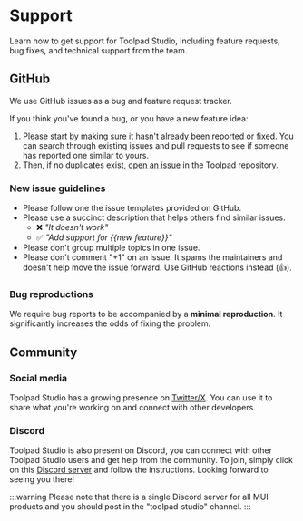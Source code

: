 # Support

<p class="description">Learn how to get support for Toolpad Studio, including feature requests, bug fixes, and technical support from the team.</p>

## GitHub

We use GitHub issues as a bug and feature request tracker.

If you think you've found a bug, or you have a new feature idea:

1. Please start by [making sure it hasn't already been reported or fixed](https://github.com/mui/toolpad/issues?q=is%3Aopen+is%3Aclosed).
   You can search through existing issues and pull requests to see if someone has reported one similar to yours.
2. Then, if no duplicates exist, [open an issue](https://github.com/mui/toolpad/issues/new/choose) in the Toolpad repository.

### New issue guidelines

- Please follow one the issue templates provided on GitHub.
- Please use a succinct description that helps others find similar issues.
  - ❌ _"It doesn't work"_
  - ✅ _"Add support for {{new feature}}"_
- Please don't group multiple topics in one issue.
- Please don't comment "+1" on an issue. It spams the maintainers and doesn't help move the issue forward. Use GitHub reactions instead (👍).

### Bug reproductions

We require bug reports to be accompanied by a **minimal reproduction**.
It significantly increases the odds of fixing the problem.

## Community

### Social media

Toolpad Studio has a growing presence on [Twitter/X](https://x.com/Toolpad_).
You can use it to share what you're working on and connect with other developers.

### Discord

Toolpad Studio is also present on Discord, you can connect with other Toolpad Studio users and get help from the community. To join, simply click on this [Discord server](https://mui.com/r/discord/) and follow the instructions. Looking forward to seeing you there!

:::warning
Please note that there is a single Discord server for all MUI products and you should post in the "toolpad‑studio" channel.
:::
